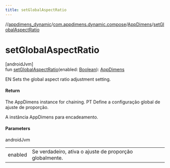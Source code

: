 ```yaml
---
title: setGlobalAspectRatio
---
```

//[appdimens_dynamic](../../../index.html)/[com.appdimens.dynamic.compose](../index.html)/[AppDimens](index.html)/[setGlobalAspectRatio](set-global-aspect-ratio.html)



# setGlobalAspectRatio



[androidJvm]\
fun [setGlobalAspectRatio](set-global-aspect-ratio.html)(enabled: [Boolean](https://kotlinlang.org/api/core/kotlin-stdlib/kotlin/-boolean/index.html)): [AppDimens](index.html)



EN Sets the global aspect ratio adjustment setting.



#### Return



The AppDimens instance for chaining. PT Define a configuração global de ajuste de proporção.



A instância AppDimens para encadeamento.



#### Parameters


androidJvm

| | |
|---|---|
| enabled | Se verdadeiro, ativa o ajuste de proporção globalmente. |



